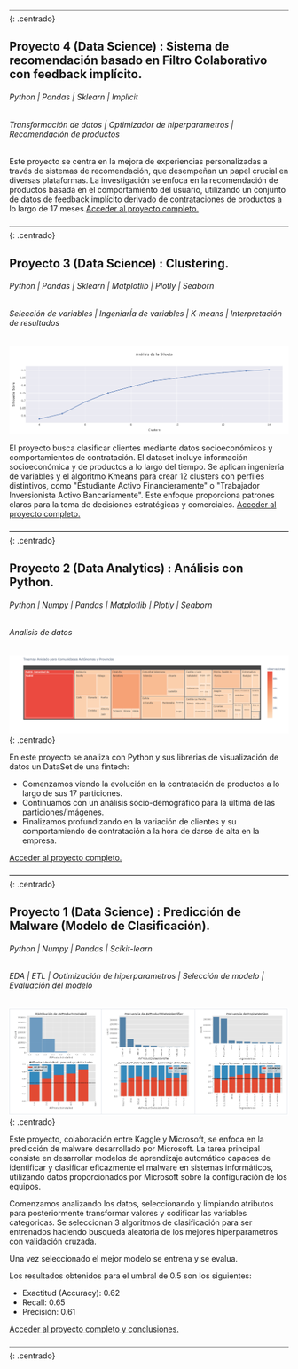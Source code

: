![Data Science](/assets/img/Captura2.PNG){: .centrado}

## Proyecto 4 (Data Science) : Sistema de recomendación basado en Filtro Colaborativo con feedback implícito.
###### Python | Pandas | Sklearn | Implicit 
###### Transformación de datos | Optimizador de hiperparametros | Recomendación de productos

Este proyecto se centra en la mejora de experiencias personalizadas a través de sistemas de recomendación, que desempeñan un papel crucial en diversas plataformas. La investigación se enfoca en la recomendación de productos basada en el comportamiento del usuario, utilizando un conjunto de datos de feedback implícito derivado de contrataciones de productos a lo largo de 17 meses.[Acceder al proyecto completo.](https://github.com/mantiads/Recomendation_implicit/blob/main/README.md)









![Data Science](/assets/img/Captura2.PNG){: .centrado}

## Proyecto 3 (Data Science) : Clustering.
###### Python | Pandas | Sklearn | Matplotlib | Plotly | Seaborn
###### Selección de variables | IngeniarÍa de variables | K-means | Interpretación de resultados

![Data Analytics](/assets/img/clusters.PNG)

El proyecto busca clasificar clientes mediante datos socioeconómicos y comportamientos de contratación. El dataset incluye información socioeconómica y de productos a lo largo del tiempo. Se aplican ingeniería de variables y el algoritmo Kmeans para crear 12 clusters con perfiles distintivos, como "Estudiante Activo Financieramente" o "Trabajador Inversionista Activo Bancariamente". Este enfoque proporciona patrones claros para la toma de decisiones estratégicas y comerciales. [Acceder al proyecto completo.](https://github.com/mantiads/Clustering/blob/main/README.md)  

![Data Science](/assets/img/Captura2.PNG){: .centrado}

## Proyecto 2 (Data Analytics) : Análisis con Python.
###### Python | Numpy | Pandas | Matplotlib | Plotly | Seaborn
###### Analisis de datos

![Data Analytics](/assets/img/10_dist_geo_treemap.png){: .centrado}

En este proyecto se analiza con Python y sus librerias de visualización de datos un DataSet de una fintech:

- Comenzamos viendo la evolución en la contratación de productos a lo largo de sus 17 particiones.
- Continuamos con un análisis socio-demográfico para la última de las particiones/imágenes.
- Finalizamos profundizando en la variación de clientes y su comportamiendo de contratación a la hora de darse de alta en la empresa.
  
[Acceder al proyecto completo.](https://github.com/mantiads/Portfolio-Mikel-Analytics/blob/main/README.md)  

![Data Science](/assets/img/Captura2.PNG){: .centrado}

## Proyecto 1 (Data Science) : Predicción de Malware (Modelo de Clasificación).
###### Python | Numpy | Pandas | Scikit-learn
###### EDA | ETL | Optimización de hiperparametros | Selección de modelo | Evaluación del modelo

![Data Science](/assets/img/Captura.PNG){: .centrado}




Este proyecto, colaboración entre Kaggle y Microsoft, se enfoca en la predicción de malware desarrollado por Microsoft. La tarea principal consiste en desarrollar modelos de aprendizaje automático capaces de identificar y clasificar eficazmente el malware en sistemas informáticos, utilizando datos proporcionados por Microsoft sobre la configuración de los equipos.

Comenzamos analizando los datos, seleccionando y limpiando atributos para posteriormente transformar valores y codificar las variables categoricas. Se seleccionan 3 algoritmos de clasificación para ser entrenados haciendo busqueda aleatoria de los mejores hiperparametros con validación cruzada.

Una vez seleccionado el mejor modelo se entrena y se evalua.

Los resultados obtenidos para el umbral de 0.5 son los siguientes:
- Exactitud (Accuracy): 0.62
- Recall: 0.65
- Precisión: 0.61


[Acceder al proyecto completo y conclusiones.](https://github.com/mantiads/Portfolio-Mikel-Analytics/blob/main/README.md)

![Data Science](/assets/img/Captura2.PNG){: .centrado}

